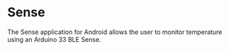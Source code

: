 # Sense
The Sense application for Android allows the user to monitor temperature using an Arduino 33 BLE Sense.
